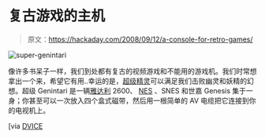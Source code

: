 # 复古游戏的主机

> 原文：<https://hackaday.com/2008/09/12/a-console-for-retro-games/>

![](img/5d8365a30d86a14aaf632e7772ab299c.png "super-genintari")

像许多书呆子一样，我们到处都有复古的视频游戏和不能用的游戏机。我们时常想拿出一个来，希望它有用..幸运的是，[超级精灵](http://www.stupidfingers.com/projects/sg/index.html)可以满足我们击败幽灵和妖精的幻想。超级 Genintari 是一辆[雅达利](http://www.mahalo.com/Atari "Atari - Mahalo") 2600、 [NES](http://www.mahalo.com/Nes "Nintendo Entertainment System - Mahalo") 、SNES 和世嘉 Genesis 集于一身；你甚至可以一次放入四个盒式磁带，然后用一根简单的 AV 电缆把它连接到你的电视机上。

[via [DVICE](http://dvice.com/archives/2008/09/super_genintari.php)